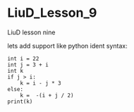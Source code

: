 # LiuD_Lesson_9
LiuD lesson nine

lets add support like python ident syntax:

    int i = 22
    int j = 3 + i
    int k
    if j > i:
        k = i - j * 3
    else:
        k =  -(i + j / 2)
    print(k)

